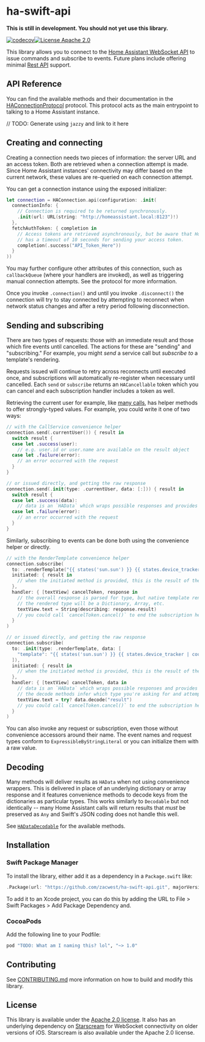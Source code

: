 # ha-swift-api

**This is still in development. You should not yet use this library.**

[![codecov](https://codecov.io/gh/zacwest/ha-swift-api/branch/main/graph/badge.svg?token=M0ZUCTQMBM)](https://codecov.io/gh/zacwest/ha-swift-api)[![License Apache 2.0](https://img.shields.io/badge/license-Apache%202.0-green.svg?style=flat)](https://github.com/zacwest/ha-swift-api/blob/master/LICENSE)

This library allows you to connect to the [Home Assistant WebSocket API](https://developers.home-assistant.io/docs/api/websocket) to issue commands and subscribe to events. Future plans include offering minimal [Rest API](https://developers.home-assistant.io/docs/api/rest) support.

## API Reference

You can find the available methods and their documentation in the [HAConnectionProtocol](Source/HAConnection.swift) protocol. This protocol acts as the main entrypoint to talking to a Home Assistant instance.

// TODO: Generate using `jazzy` and link to it here

## Creating and connecting

Creating a connection needs two pieces of information: the server URL and an access token. Both are retrieved when a connection attempt is made. Since Home Assistant instances' connectivity may differ based on the current network, these values are re-queried on each connection attempt.

You can get a connection instance using the exposed initializer:

```swift
let connection = HAConnection.api(configuration: .init(
  connectionInfo: {
    // Connection is required to be returned synchronously.
    .init(url: URL(string: "http://homeassistant.local:8123")!)
  },
  fetchAuthToken: { completion in
    // Access tokens are retrieved asynchronously, but be aware that Home Assistant
    // has a timeout of 10 seconds for sending your access token.
    completion(.success("API_Token_Here"))
  }
))
```

You may further configure other attributes of this connection, such as `callbackQueue` (where your handlers are invoked), as well as triggering manual connection attempts. See the protocol for more information.

Once you invoke `.connection()` and until you invoke `.disconnect()` the connection will try to stay connected by attempting to reconnect when network status changes and after a retry period following disconnection.

## Sending and subscribing

There are two types of requests: those with an immediate result and those which fire events until cancelled. The actions for these are "sending" and "subscribing." For example, you might _send_ a service call but _subscribe to_ a template's rendering.

Requests issued will continue to retry across reconnects until executed once, and subscriptions will automatically re-register when necessary until cancelled. Each `send` or `subscribe` returns an `HACancellable` token which you can cancel and each subscription handler includes a token as well.

Retrieving the current user for example, like [many calls](tree/main/Source/Convenience), has helper methods to offer strongly-typed values. For example, you could write it one of two ways:

```swift
// with the CallService convenience helper
connection.send(.currentUser()) { result in
  switch result {
  case let .success(user):
    // e.g. user.id or user.name are available on the result object
  case let .failure(error):
    // an error occurred with the request
  }
}

// or issued directly, and getting the raw response
connection.send(.init(type: .currentUser, data: [:])) { result in
  switch result {
  case let .success(data):
    // data is an `HAData` which wraps possible responses and provides decoding
  case let .failure(error):
    // an error occurred with the request
  }
}
```

Similarly, subscribing to events can be done both using the convenience helper or directly. 

```swift
// with the RenderTemplate convenience helper
connection.subscribe(
  to: .renderTemplate("{{ states('sun.sun') }} {{ states.device_tracker | count }}"),
  initiated: { result in
    // when the initiated method is provided, this is the result of the subscription
  },
  handler: { [textView] cancelToken, response in
    // the overall response is parsed for type, but native template rendering means
    // the rendered type will be a Dictionary, Array, etc.
    textView.text = String(describing: response.result)
    // you could call `cancelToken.cancel()` to end the subscription here if desired
  }
)

// or issued directly, and getting the raw response
connection.subscribe(
  to: .init(type: .renderTemplate, data: [
    "template": "{{ states('sun.sun') }} {{ states.device_tracker | count }}"
  ]),
  initiated: { result in
    // when the initiated method is provided, this is the result of the subscription
  },
  handler: { [textView] cancelToken, data in
    // data is an `HAData` which wraps possible responses and provides decoding
    // the decode methods infer which type you're asking for and attempt to convert
    textView.text = try? data.decode("result")
    // you could call `cancelToken.cancel()` to end the subscription here if desired
  }
)  
```

You can also invoke any request or subscription, even those without convenience accessors around their name. The event names and request types conform to `ExpressibleByStringLiteral` or you can initialize them with a raw value.

## Decoding

Many methods will deliver results as `HAData` when not using convenience wrappers. This is delivered in place of an underlying dictionary or array response and it features convenience methods to decode keys from the dictionaries as particular types. This works similarly to `Decodable` but not identically -- many Home Assistant calls will return results that _must_ be preserved as `Any` and Swift's JSON coding does not handle this well.

See [`HADataDecodable`](Source/Data/HADataDecodable.swift) for the available methods.

## Installation

### Swift Package Manager

To install the library, either add it as a dependency in a `Package.swift` like:

```swift
.Package(url: "https://github.com/zacwest/ha-swift-api.git", majorVersion: 1)
```

To add it to an Xcode project, you can do this by adding the URL to File > Swift Packages > Add Package Dependency and.

### CocoaPods
Add the following line to your Podfile:

```ruby
pod "TODO: What am I naming this? lol", "~> 1.0"
```

## Contributing
See [CONTRIBUTING.md](CONTRIBUTING.md) more information on how to build and modify this library.

## License
This library is available under the [Apache 2.0 license](LICENSE.md). It also has an underlying dependency on [Starscream](https://github.com/daltoniam/Starscream) for WebSocket connectivity on older versions of iOS. Starscream is also available under the Apache 2.0 license.

